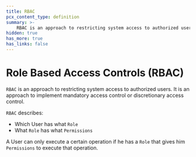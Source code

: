 ```yaml
---
title: RBAC
pcx_content_type: definition
summary: >-
    RBAC is an approach to restricting system access to authorized users. It is an approach to implement mandatory access control or discretionary access control.
hidden: true
has_more: true
has_links: false
---
```


# Role Based Access Controls (RBAC)

`RBAC` is an approach to restricting system access to authorized users. It is an approach to implement mandatory access control or discretionary access control.

`RBAC` describes:

-   Which User has what `Role`
-   What `Role` has what `Permissions`

A User can only execute a certain operation if he has a `Role` that gives him `Permissions` to execute that operation.
